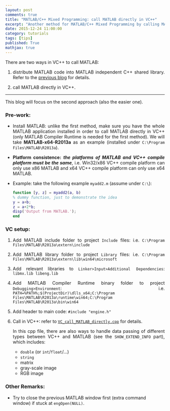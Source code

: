 ```yaml
---
layout: post
comments: true
title: "MATLAB/C++ Mixed Programming: call MATLAB directly in VC++"
excerpt: "Another method for MATLAB/C++ Mixed Programming by calling MATLAB directly in VC++."
date: 2015-12-24 11:00:00
category: tutorials
tags: [tips]
published: True
mathjax: true
---
```


<style>
p {
  text-align: justify;
}
</style>

There are two ways in VC++ to call MATLAB:

1. distribute MATLAB code into MATLAB independent C++ shared library. Refer to the [previous blog](http://herohuyongtao.blogspot.hk/2012/04/matlabc-cmatlab.html) for details.

2. call MATLAB directly in VC++.

---
This blog will focus on the second approach (also the easier one).

### Pre-work:
- Install MATLAB: unlike the first method, make sure you have the whole MATLAB application installed in order to call MATLAB directly in VC++ (only MATLAB Compiler Runtime is needed for the first method). We will take **MATLAB-x64-R2013a** as an example (installed under `C:\Program Files\MATLAB\R2013a`).
- **Platform consistence:** ***the platforms of MATLAB and VC++ compile platform must be the same***, i.e. Win32/x86 VC\++ compile platform can only use x86 MATLAB and x64 VC\++ compile platform can only use x64 MATLAB.
- Example: take the following example `myadd2.m` (assume under `C:\`):

	```matlab
	function [y, z] = myadd2(a, b)
	% dummy function, just to demonstrate the idea
	y = a+b;
	z = a+2*b;
	disp('Output from MATLAB.');
	end
	```

### VC setup:
1. Add MATLAB include folder to project `Include` files: i.e. `C:\Program Files\MATLAB\R2013a\extern\include`
2. Add MATLAB library folder to project `Library` files: i.e. `C:\Program Files\MATLAB\R2013a\extern\lib\win64\microsoft`
3. Add relevant libraries to `Linker>Input>Additional Dependencies`: `libmx.lib libeng.lib`
4. Add MATLAB Compiler Runtime binary folder to project `Debugging>Environment`: i.e. `PATH=%PATH%;$(ProjectDir)\dlls_x64;C:\Program Files\MATLAB\R2013a\runtime\win64;C:\Program Files\MATLAB\R2013a\bin\win64`
5. Add header to main code: `#include "engine.h"`
2. Call in VC++: refer to [`VC_call_MATLAB_directly.cpp`](https://bitbucket.org/herohuyongtao/files/src/tip/files/cplusplus/VC_call_MATLAB_directly.cpp) for details.

	In this cpp file, there are also ways to handle data passing of different types between VC++ and MATLAB (see the `SHOW_EXTEND_INFO` part), which includes:
    - `double` (or `int`/`float`/…)
    - `string`
    - matrix
    - gray-scale image
    - RGB image

### Other Remarks:
- Try to close the previous MATLAB window first (extra command window) if stuck at `engOpen(NULL)`.
